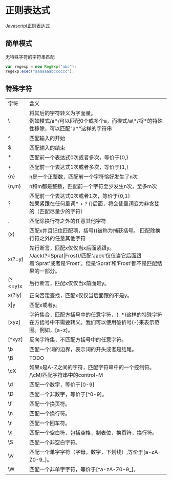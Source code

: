 # 正则表达式

[Javascript正则表达式](https://developer.mozilla.org/zh-CN/docs/Web/JavaScript/Guide/Regular_Expressions)

## 简单模式

无特殊字符的字符串匹配

```javascript
var regexp = new RegExp("abc");
regexp.exec("aaaaaaabcccccc");
```

## 特殊字符

<table>
  <tr></tr>
    <td>字符</td>
    <td>含义</td>
  <tr><td>\</td><td>
    将其后的字符转义为字面量。<br/>
    例如模式/a*/可以匹配0个或多个a，而模式/a\*/将*的特殊性移除，可以匹配"a*"这样的字符串
  </td></tr>
  <tr><td>^</td><td>
    匹配输入的开始
  </td></tr>
  <tr><td>$</td><td>
    匹配输入的结束
  </td></tr>
  <tr><td>*</td><td>
    匹配前一个表达式0次或者多次，等价于{0,}
  </td></tr>
  <tr><td>+</td><td>
    匹配前一个表达式1次或者多次，等价于{1,}
  </td></tr>
  <tr><td>{n}</td><td>
    n是一个正整数，匹配前一个字符恰好发生了n次
  </td></tr>
  <tr><td>{n,m}</td><td>
    n和m都是整数，匹配前一个字符至少发生n次，至多m次
  </td></tr>
  <tr><td>?</td><td>
    匹配前一个表达式0次或者1次，等价于{0,1}<br/>
    如果紧跟在任何量词* + ? {}后面，将会使量词变为非贪婪的（匹配尽量少的字符）
  </td></tr>
  <tr><td>.</td><td>
    匹配除换行符之外的任意其他字符
  </td></tr>
  <tr><td>(x)</td><td>
    匹配x并且记住匹配项，括号()被称为捕获括号。
    匹配除换行符之外的任意其他字符
  </td></tr>
  <tr><td>x(?=y)</td><td>
    先行断言，匹配x仅仅当x后面紧跟y。<br/>
    /Jack(?=Sprat|Frost)/匹配‘Jack’仅仅当它后面跟着'Sprat'或者是‘Frost’。但是‘Sprat’和‘Frost’都不是匹配结果的一部分。
  </td></tr>
  <tr><td>(?&lt=y)x</td><td>
    后行断言，匹配x仅仅当x前面是y。
  </td></tr>
  <tr><td>x(?!y)</td><td>
    正向否定查找，匹配x仅仅当后面跟的不是y。
  </td></tr>
  <tr><td>x|y</td><td>
    匹配x或者y。
  </td></tr>
  <tr><td>[xyz]</td><td>
    字符集合，匹配方括号中的任意字符，(. *)这样的特殊字符在方括号中不需要转义。我们可以使用破折号(-)来表示范围。例如，[a-z]。
  </td></tr>
  <tr><td>[^xyz]</td><td>
    反向字符集，不匹配方括号中的任意字符。
  </td></tr>
  <tr><td>\b</td><td>
    匹配一个词的边界，表示词的开头或者是结尾。
  </td></tr>
  <tr><td>\B</td><td>
    TODO
  </td></tr>
  <tr><td>\cX</td><td>
    如果x是A-Z之间的字符，匹配字符串中的一个控制符。<br/>
    /\cM/匹配字符串中的control-M
  </td></tr>
  <tr><td>\d</td><td>
    匹配一个数字，等价于[0-9]
  </td></tr>
  <tr><td>\D</td><td>
    匹配一个非数字，等价于[^0-9]。
  </td></tr>
  <tr><td>\f</td><td>
    匹配一个换页符。
  </td></tr>
  <tr><td>\n</td><td>
    匹配一个换行符。
  </td></tr>
  <tr><td>\r</td><td>
    匹配一个回车符。
  </td></tr>
  <tr><td>\s</td><td>
    匹配一个空白符，包括空格，制表位，换页符，换行符。
  </td></tr>
  <tr><td>\S</td><td>
    匹配一个非空白字符。
  </td></tr>
  <tr><td>\w</td><td>
    匹配一个单字字符（字母，数字，下划线）,等价于[a-zA-Z0-9_]。
  </td></tr>
  <tr><td>\W</td><td>
    匹配一个非单字字符，等价于[^a-zA-Z0-9_]。
  </td></tr>
</table>
